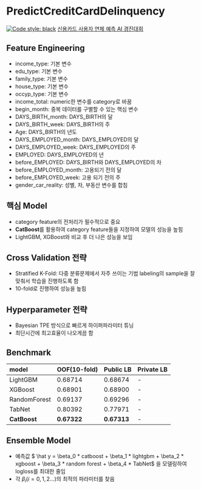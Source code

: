 # PredictCreditCardDelinquency
[![Code style: black](https://img.shields.io/badge/code%20style-black-000000.svg)](https://github.com/psf/black)
[신용카드 사용자 연체 예측 AI 경진대회](https://dacon.io/competitions/official/235713/overview/description)

## Feature Engineering
+ income_type: 기본 변수
+ edu_type: 기본 변수
+ family_type: 기본 변수
+ house_type: 기본 변수
+ occyp_type: 기본 변수
+ income_total: numeric한 변수를 category로 바꿈
+ begin_month: 중복 데이터를 구별할 수 있는 핵심 변수
+ DAYS_BIRTH_month: DAYS_BIRTH의 달
+ DAYS_BIRTH_week: DAYS_BIRTH의 주
+ Age: DAYS_BIRTH의 년도
+ DAYS_EMPLOYED_month: DAYS_EMPLOYED의 달
+ DAYS_EMPLOYED_week: DAYS_EMPLOYED의 주
+ EMPLOYED: DAYS_EMPLOYED의 년
+ before_EMPLOYED: DAYS_BIRTH와 DAYS_EMPLOYED의 차
+ before_EMPLOYED_month: 고용되기 전의 달
+ before_EMPLOYED_week: 고용 되기 전의 주
+ gender_car_reality: 성별, 차, 부동산 변수를 합침


## 핵심 Model
+ category feature의 전처리가 필수적으로 중요
+ **CatBoost**를 활용하여 category feature들을 지정하여 모델의 성능을 높힘
+ LightGBM, XGBoost와 비교 후 더 나은 성능을 보임


## Cross Validation 전략
+ Stratified K-Fold: 다중 분류문제에서 자주 쓰이는 기법 labeling의 sample을 잘 맞춰서 학습을 진행하도록 함
+ 10-fold로 진행하여 성능을 높힘


## Hyperparameter 전략
+ Bayesian TPE 방식으로 빠르게 하이퍼파라미터 튜닝
+ 최단시간에 최고효율이 나오게끔 함


## Benchmark
|model|OOF(10-fold)|Public LB|Private LB|
|:-----|:---------|:--------|:--------|
|LightGBM|0.68714|0.68674|-|
|XGBoost|0.68901|0.68900|-|
|RandomForest|0.69137|0.69296|-|
|TabNet|0.80392|0.77971|-|
|**CatBoost**|**0.67322**|**0.67313**|-|


## Ensemble Model
+ 예측값 $ \hat y = \beta_0 * catboost + \beta_1 * lightgbm + \beta_2 * xgboost + \beta_3 * random forest + \beta_4 * TabNet$ 을 모델링하여 logloss를 최대한 줄임
+ 각 $\beta_i(i=0, 1, 2...)$의 최적의 파라미터를 찾음
